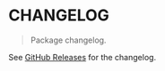 # CHANGELOG

> Package changelog.

See [GitHub Releases](https://github.com/stdlib-js/math-base-special-max/releases) for the changelog.